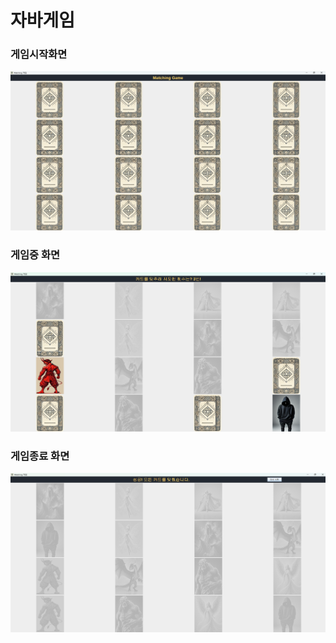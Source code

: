 <h1>자바게임</h1>
<h3>게임시작화면</h3>
<img class="Box-sc-g0xbh4-0 kzRgrI" src="https://raw.githubusercontent.com/NJ0428/MatchingPairs/master/img/gameplay.png" alt="화면1.png" width="529" height="255" data-hpc="true" />
<h3>게임중 화면</h3>
<img class="Box-sc-g0xbh4-0 kzRgrI" src="https://raw.githubusercontent.com/NJ0428/MatchingPairs/master/img/gamemiddle.png" alt="화면1.png" width="529" height="255" data-hpc="true" />
<h3>게임종료 화면</h3>
<img class="Box-sc-g0xbh4-0 kzRgrI" src="https://raw.githubusercontent.com/NJ0428/MatchingPairs/master/img/gameend.png" alt="화면1.png" width="529" height="255" data-hpc="true" />
